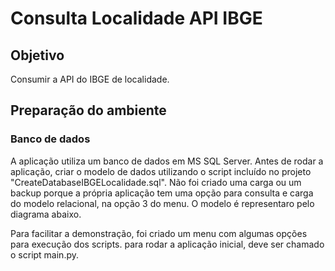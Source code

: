 # Consulta Localidade API IBGE

## Objetivo
  Consumir a API do IBGE de localidade.
  
## Preparação do ambiente
  ### Banco de dados
  <p> A aplicação utiliza um banco de dados em MS SQL Server. Antes de rodar a aplicação, criar o modelo de dados utilizando o script incluído no projeto "CreateDatabaseIBGELocalidade.sql". Não foi criado uma carga ou um backup porque a própria aplicação tem uma opção para consulta e carga do modelo relacional, na opção 3 do menu.
  O modelo é representaro pelo diagrama abaixo.
  
  
  Para facilitar a demonstração, foi criado um menu com algumas opções para execução dos scripts.
  para rodar a aplicação inicial, deve ser chamado o script main.py.
